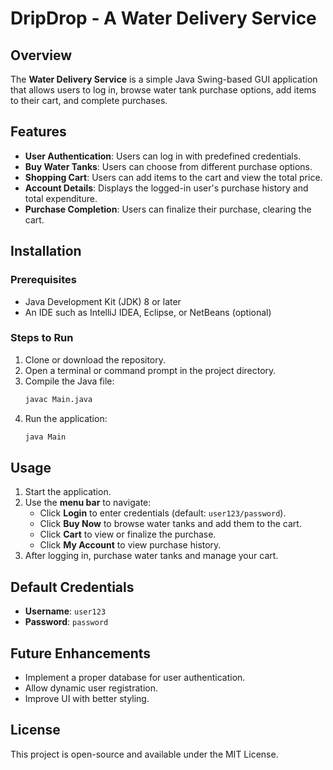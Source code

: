 # DripDrop - A Water Delivery Service

## Overview
The **Water Delivery Service** is a simple Java Swing-based GUI application that allows users to log in, browse water tank purchase options, add items to their cart, and complete purchases.

## Features
- **User Authentication**: Users can log in with predefined credentials.
- **Buy Water Tanks**: Users can choose from different purchase options.
- **Shopping Cart**: Users can add items to the cart and view the total price.
- **Account Details**: Displays the logged-in user's purchase history and total expenditure.
- **Purchase Completion**: Users can finalize their purchase, clearing the cart.

## Installation
### Prerequisites
- Java Development Kit (JDK) 8 or later
- An IDE such as IntelliJ IDEA, Eclipse, or NetBeans (optional)

### Steps to Run
1. Clone or download the repository.
2. Open a terminal or command prompt in the project directory.
3. Compile the Java file:
   ```sh
   javac Main.java
   ```
4. Run the application:
   ```sh
   java Main
   ```

## Usage
1. Start the application.
2. Use the **menu bar** to navigate:
   - Click **Login** to enter credentials (default: `user123/password`).
   - Click **Buy Now** to browse water tanks and add them to the cart.
   - Click **Cart** to view or finalize the purchase.
   - Click **My Account** to view purchase history.
3. After logging in, purchase water tanks and manage your cart.

## Default Credentials
- **Username**: `user123`
- **Password**: `password`

## Future Enhancements
- Implement a proper database for user authentication.
- Allow dynamic user registration.
- Improve UI with better styling.

## License
This project is open-source and available under the MIT License.

